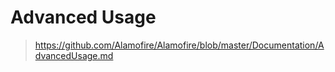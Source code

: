 # Advanced Usage

> https://github.com/Alamofire/Alamofire/blob/master/Documentation/AdvancedUsage.md



